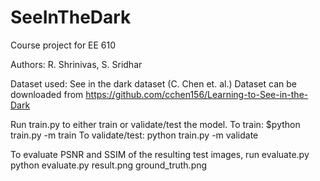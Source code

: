# SeeInTheDark
Course project for EE 610

Authors: R. Shrinivas, S. Sridhar

Dataset used: See in the dark dataset (C. Chen et. al.)
Dataset can be downloaded from https://github.com/cchen156/Learning-to-See-in-the-Dark

Run train.py to either train or validate/test the model.
To train:
 $python train.py -m train
To validate/test: 
 python train.py -m validate

To evaluate PSNR and SSIM of the resulting test images, run evaluate.py
python evaluate.py result.png ground_truth.png
